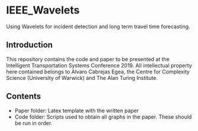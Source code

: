 # IEEE_Wavelets
Using Wavelets for incident detection and long term travel time forecasting.

## Introduction
This repository contains the code and paper to be presented at the Intelligent Transportation Systems Conference 2019.
All intellectual property here contained belongs to Alvaro Cabrejas Egea, the Centre for Complexity Science (University of Warwick) and The Alan Turing Institute.

## Contents
- Paper folder: Latex template with the written paper
- Code folder: Scripts used to obtain all graphs in the paper. These should be run in order.
